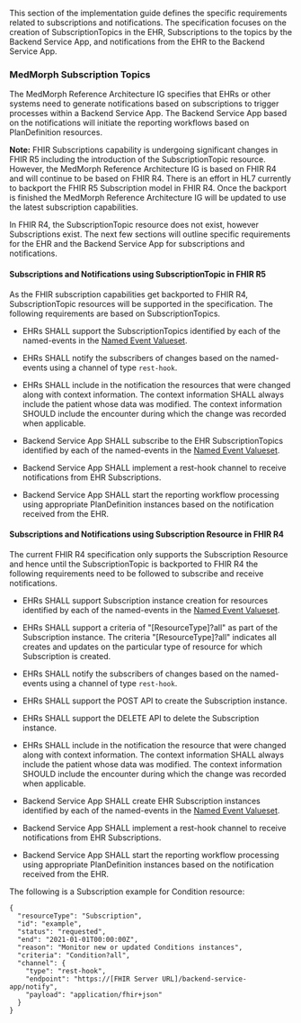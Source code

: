 This section of the implementation guide defines the specific requirements related to subscriptions and notifications.  The specification focuses on the creation of SubscriptionTopics in the EHR, Subscriptions to the topics by the Backend Service App, and notifications from the EHR to the Backend Service App.

### MedMorph Subscription Topics

The MedMorph Reference Architecture IG specifies that EHRs or other systems need to generate notifications based on subscriptions to trigger processes within a Backend Service App. The Backend Service App based on the notifications will initiate the reporting workflows based on PlanDefinition resources.

**Note:** 
FHIR Subscriptions capability is undergoing significant changes in FHIR R5 including the introduction of the SubscriptionTopic resource. However, the MedMorph Reference Architecture IG is based on FHIR R4 and will continue to be based on FHIR R4. There is an effort in HL7 currently to backport the FHIR R5 Subscription model in FHIR R4. Once the backport is finished the MedMorph Reference Architecture IG will be updated to use the latest subscription capabilities.

In FHIR R4, the SubscriptionTopic resource does not exist, however Subscriptions exist. The next few sections will outline specific requirements for the EHR and the Backend Service App for subscriptions and notifications.

#### Subscriptions and Notifications using SubscriptionTopic in FHIR R5

As the FHIR subscription capabilities get backported to FHIR R4, SubscriptionTopic resources will be supported in the specification. The following requirements are based on SubscriptionTopics.

* EHRs SHALL support the SubscriptionTopics identified by each of the named-events in the [Named Event Valueset](	http://hl7.org/fhir/us/fhir-medmorph/ValueSet/us-ph-triggerdefinition-namedevent.html).

* EHRs SHALL notify the subscribers of changes based on the named-events using a channel of type ```rest-hook```. 

* EHRs SHALL include in the notification the resources that were changed along with context information. The context information SHALL always include the patient whose data was modified. The context information SHOULD include the encounter during which the change was recorded when applicable.

* Backend Service App SHALL subscribe to the EHR SubscriptionTopics identified by each of the named-events in the [Named Event Valueset](	http://hl7.org/fhir/us/fhir-medmorph/ValueSet/us-ph-triggerdefinition-namedevent.html).

* Backend Service App SHALL implement a rest-hook channel to receive notifications from EHR Subscriptions.

* Backend Service App SHALL start the reporting workflow processing using appropriate PlanDefinition instances based on the notification received from the EHR.

#### Subscriptions and Notifications using Subscription Resource in FHIR R4 

The current FHIR R4 specification only supports the Subscription Resource and hence until the SubscriptionTopic is backported to FHIR R4 the following requirements need to be followed to subscribe and receive notifications.

* EHRs SHALL support Subscription instance creation for resources identified by each of the named-events in the [Named Event Valueset](	http://hl7.org/fhir/us/fhir-medmorph/ValueSet/us-ph-triggerdefinition-namedevent.html).

* EHRs SHALL support a criteria of "[ResourceType]?all" as part of the Subscription instance. The criteria "[ResourceType]?all" indicates all creates and updates on the particular type of resource for which Subscription is created. 

* EHRs SHALL notify the subscribers of changes based on the named-events using a channel of type ```rest-hook```. 

* EHRs SHALL support the POST API to create the Subscription instance.

* EHRs SHALL support the DELETE API to delete the Subscription instance.

* EHRs SHALL include in the notification the resource that were changed along with context information. The context information SHALL always include the patient whose data was modified. The context information SHOULD include the encounter during which the change was recorded when applicable.

* Backend Service App SHALL create EHR Subscription instances identified by each of the named-events in the [Named Event Valueset](	http://hl7.org/fhir/us/fhir-medmorph/ValueSet/us-ph-triggerdefinition-namedevent.html).

* Backend Service App SHALL implement a rest-hook channel to receive notifications from EHR Subscriptions.

* Backend Service App SHALL start the reporting workflow processing using appropriate PlanDefinition instances based on the notification received from the EHR.

The following is a Subscription example for Condition resource:

```
{
  "resourceType": "Subscription",
  "id": "example",
  "status": "requested",
  "end": "2021-01-01T00:00:00Z",
  "reason": "Monitor new or updated Conditions instances",
  "criteria": "Condition?all",
  "channel": {
    "type": "rest-hook",
    "endpoint": "https://[FHIR Server URL]/backend-service-app/notify",
    "payload": "application/fhir+json"
  }
}
```
